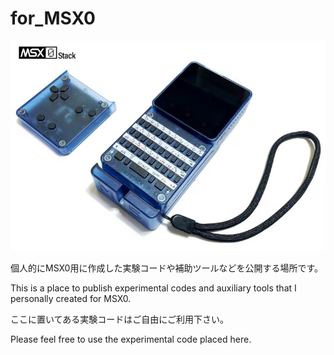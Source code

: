 # for_MSX0

<img src="./image/msx0.jpg" />

個人的にMSX0用に作成した実験コードや補助ツールなどを公開する場所です。

This is a place to publish experimental codes and auxiliary tools that I personally created for MSX0.

ここに置いてある実験コードはご自由にご利用下さい。

Please feel free to use the experimental code placed here.
